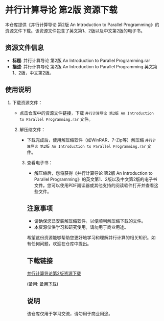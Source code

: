 # 并行计算导论 第2版 资源下载

本仓库提供《并行计算导论 第2版 An Introduction to Parallel Programming》的资源文件下载。该资源文件包含了英文第1、2版以及中文第2版的电子书。

## 资源文件信息

- **标题**: 并行计算导论 第2版 An Introduction to Parallel Programming.rar
- **描述**: 并行计算导论 第2版 An Introduction to Parallel Programming 英文第1、2版，中文第2版。

## 使用说明

1. 下载资源文件：
   - 点击仓库中的资源文件链接，下载 `并行计算导论 第2版 An Introduction to Parallel Programming.rar` 文件。

   2. 解压缩文件：
      - 下载完成后，使用解压缩软件（如WinRAR、7-Zip等）解压缩 `并行计算导论 第2版 An Introduction to Parallel Programming.rar` 文件。

      3. 查看电子书：
         - 解压缩后，您将获得《并行计算导论 第2版 An Introduction to Parallel Programming》的英文第1、2版以及中文第2版的电子书文件。您可以使用PDF阅读器或其他支持的阅读软件打开并查看这些文件。

         ## 注意事项

         - 请确保您已安装解压缩软件，以便顺利解压缩下载的文件。
         - 本资源仅供学习和研究使用，请勿用于商业用途。

         希望这份资源能够帮助您更好地学习和理解并行计算的相关知识。如有任何问题，欢迎在仓库中提出。

         ## 下载链接
         [并行计算导论第2版资源下载](https://pan.quark.cn/s/1e0dd5d46fcf) 

         (备用: [备用下载](https://pan.baidu.com/s/1H4DMVAOF5YHP94qf0c9m2Q?pwd=1234))

         ## 说明

         该仓库仅用于学习交流，请勿用于商业用途。
